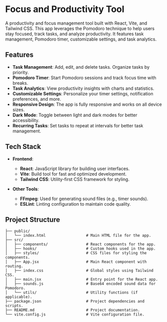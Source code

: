 # Focus and Productivity Tool

A productivity and focus management tool built with React, Vite, and Tailwind CSS. This app leverages the Pomodoro technique to help users stay focused, track tasks, and analyze productivity. It features task management, Pomodoro timer, customizable settings, and task analytics.

## Features

- **Task Management**: Add, edit, and delete tasks. Organize tasks by priority.
- **Pomodoro Timer**: Start Pomodoro sessions and track focus time with breaks.
- **Task Analytics**: View productivity insights with charts and statistics.
- **Customizable Settings**: Personalize your timer settings, notification preferences, and more.
- **Responsive Design**: The app is fully responsive and works on all device sizes.
- **Dark Mode**: Toggle between light and dark modes for better accessibility.
- **Recurring Tasks**: Set tasks to repeat at intervals for better task management.

## Tech Stack

- **Frontend**:
  - **React**: JavaScript library for building user interfaces.
  - **Vite**: Build tool for fast and optimized development.
  - **Tailwind CSS**: Utility-first CSS framework for styling.
  
- **Other Tools**:
  - **FFmpeg**: Used for generating sound files (e.g., timer sounds).
  - **ESLint**: Linting configuration to maintain code quality.

## Project Structure

```plaintext
├── public/
│   └── index.html                  # Main HTML file for the app.
├── src/
│   ├── components/                 # React components for the app.
│   ├── hooks/                      # Custom hooks used in the app.
│   ├── styles/                     # CSS files for styling the components.
│   ├── App.jsx                     # Main React component with routing.
│   ├── index.css                   # Global styles using Tailwind CSS.
│   ├── main.jsx                    # Entry point for the React app.
│   ├── sounds.js                   # Base64 encoded sound data for Pomodoro.
│   └── utils/                      # Utility functions (if applicable).
├── package.json                    # Project dependencies and scripts.
├── README.md                       # Project documentation.
└── vite.config.js                  # Vite configuration file.

